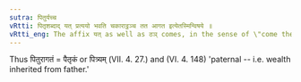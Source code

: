 ```yaml
---
sutra: पितुर्यच्च
vRtti: पितृशब्दाद् यत् प्रत्ययो भवति चकाराट्ठञ्च तत आगत इत्येतस्मिन्विषये ॥
vRtti_eng: The affix यत् as well as ठञ् comes, in the sense of \"come thence,\" after the word \"_pitri_.'
---
```

Thus पितुरागतं = पैतृकं or पित्र्यम् (VII. 4. 27.) and (VI. 4. 148)  'paternal -- i.e. wealth inherited from father.'
